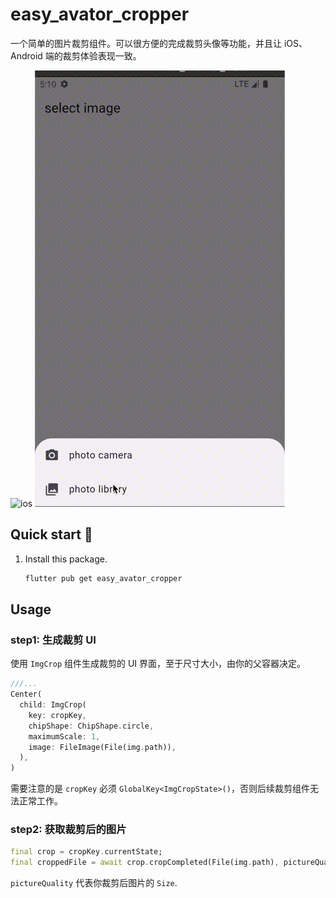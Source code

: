 # easy_avator_cropper

一个简单的图片裁剪组件。可以很方便的完成裁剪头像等功能，并且让 iOS、Android 端的裁剪体验表现一致。

![ios](./ios.gif)
![android](./android.gif)

## Quick start 🚀

1. Install this package.
    ```bash
    flutter pub get easy_avator_cropper
    ```

## Usage
### step1: 生成裁剪 UI
使用 `ImgCrop` 组件生成裁剪的 UI 界面，至于尺寸大小，由你的父容器决定。
```dart
///...
Center(
  child: ImgCrop(
    key: cropKey,
    chipShape: ChipShape.circle,
    maximumScale: 1,
    image: FileImage(File(img.path)),
  ),
)
```
需要注意的是 `cropKey` 必须 `GlobalKey<ImgCropState>()`，否则后续裁剪组件无法正常工作。

### step2: 获取裁剪后的图片
```dart
final crop = cropKey.currentState;
final croppedFile = await crop.cropCompleted(File(img.path), pictureQuality: 900);
```
`pictureQuality` 代表你裁剪后图片的 `Size`.